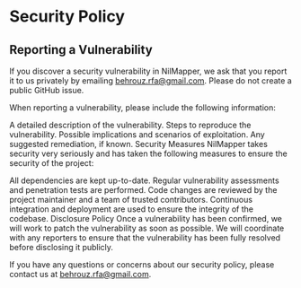# Security Policy
## Reporting a Vulnerability
If you discover a security vulnerability in NilMapper, we ask that you report it to us privately by emailing behrouz.rfa@gmail.com. Please do not create a public GitHub issue.

When reporting a vulnerability, please include the following information:

A detailed description of the vulnerability.
Steps to reproduce the vulnerability.
Possible implications and scenarios of exploitation.
Any suggested remediation, if known.
Security Measures
NilMapper takes security very seriously and has taken the following measures to ensure the security of the project:

All dependencies are kept up-to-date.
Regular vulnerability assessments and penetration tests are performed.
Code changes are reviewed by the project maintainer and a team of trusted contributors.
Continuous integration and deployment are used to ensure the integrity of the codebase.
Disclosure Policy
Once a vulnerability has been confirmed, we will work to patch the vulnerability as soon as possible. We will coordinate with any reporters to ensure that the vulnerability has been fully resolved before disclosing it publicly.

If you have any questions or concerns about our security policy, please contact us at behrouz.rfa@gmail.com.

